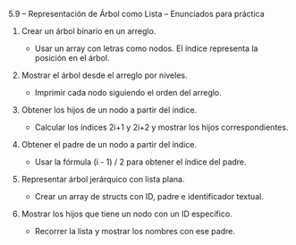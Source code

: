 5.9 – Representación de Árbol como Lista – Enunciados para práctica

1. Crear un árbol binario en un arreglo.
   - Usar un array con letras como nodos. El índice representa la posición en el árbol.

2. Mostrar el árbol desde el arreglo por niveles.
   - Imprimir cada nodo siguiendo el orden del arreglo.

3. Obtener los hijos de un nodo a partir del índice.
   - Calcular los índices 2i+1 y 2i+2 y mostrar los hijos correspondientes.

4. Obtener el padre de un nodo a partir del índice.
   - Usar la fórmula (i - 1) / 2 para obtener el índice del padre.

5. Representar árbol jerárquico con lista plana.
   - Crear un array de structs con ID, padre e identificador textual.

6. Mostrar los hijos que tiene un nodo con un ID específico.
   - Recorrer la lista y mostrar los nombres con ese padre.
